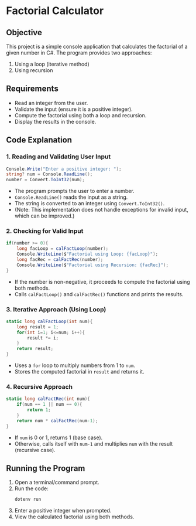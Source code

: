 # Factorial Calculator

## Objective
This project is a simple console application that calculates the factorial of a given number in C#. The program provides two approaches:
1. Using a loop (iterative method)
2. Using recursion

## Requirements
- Read an integer from the user.
- Validate the input (ensure it is a positive integer).
- Compute the factorial using both a loop and recursion.
- Display the results in the console.

## Code Explanation

### 1. Reading and Validating User Input
```csharp
Console.Write("Enter a positive integer: ");
string? num = Console.ReadLine();
number = Convert.ToInt32(num);
```
- The program prompts the user to enter a number.
- `Console.ReadLine()` reads the input as a string.
- The string is converted to an integer using `Convert.ToInt32()`.
- (Note: This implementation does not handle exceptions for invalid input, which can be improved.)

### 2. Checking for Valid Input
```csharp
if(number >= 0){
    long facLoop = calFactLoop(number);
    Console.WriteLine($"Factorial using Loop: {facLoop}");
    long facRec = calFactRec(number);
    Console.WriteLine($"Factorial using Recursion: {facRec}");
}
```
- If the number is non-negative, it proceeds to compute the factorial using both methods.
- Calls `calFactLoop()` and `calFactRec()` functions and prints the results.

### 3. Iterative Approach (Using Loop)
```csharp
static long calFactLoop(int num){
    long result = 1;
    for(int i=1; i<=num; i++){
        result *= i;
    }
    return result;
}
```
- Uses a `for` loop to multiply numbers from 1 to `num`.
- Stores the computed factorial in `result` and returns it.

### 4. Recursive Approach
```csharp
static long calFactRec(int num){
    if(num == 1 || num == 0){
        return 1;
    }
    return num * calFactRec(num-1);
}
```
- If `num` is 0 or 1, returns 1 (base case).
- Otherwise, calls itself with `num-1` and multiplies `num` with the result (recursive case).

## Running the Program
1. Open a terminal/command prompt.
2. Run the code:
   ```sh
   dotenv run
   ```
3. Enter a positive integer when prompted.
4. View the calculated factorial using both methods.



